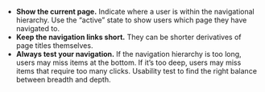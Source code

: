 - **Show the current page.** Indicate where a user is within the navigational hierarchy. Use the “active” state to show users which page they have navigated to.
- **Keep the navigation links short.** They can be shorter derivatives of page titles themselves.
- **Always test your navigation.** If the navigation hierarchy is too long, users may miss items at the bottom. If it’s too deep, users may miss items that require too many clicks. Usability test to find the right balance between breadth and depth.